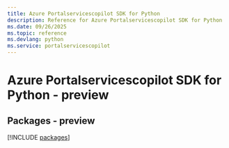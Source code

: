 ```yaml
---
title: Azure Portalservicescopilot SDK for Python
description: Reference for Azure Portalservicescopilot SDK for Python
ms.date: 09/26/2025
ms.topic: reference
ms.devlang: python
ms.service: portalservicescopilot
---
```

# Azure Portalservicescopilot SDK for Python - preview
## Packages - preview
[!INCLUDE [packages](portalservicescopilot-index.md)]
